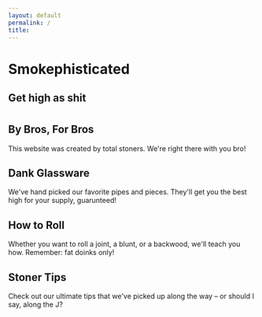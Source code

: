 ```yaml
---
layout: default
permalink: /
title: 
---
```


<body>


<div class="page-lead" style="background-image: linear-gradient(
        to right bottom,
        rgba($color-primary-light, 0.4),
        rgba($color-primary-dark, 0.4)), url(/images/cover.jpg)">
      <div class="wrap page-lead-content">
        <h1>Smokephisticated</h1>
        <h2>Get high as shit</h2>
      </div><!-- /.page-lead-content -->
</div><!-- /.page-lead -->
    <div id="page-wrapper">
      <!--[if lt IE 9]><div class="upgrade notice-warning"><strong>Your browser is quite old!</strong> Why not <a href="http://whatbrowser.org/">upgrade to a newer one</a> to better enjoy this site?</div><![endif]-->
      <div id="main" role="main">
        <div class="wrap">
          <div class="page-title">
            <h1></h1>
          </div>
          <div class="archive-wrap">
            <div class="page-content">
              <div class="tiles">
<div class="tile">
  <h2 class="post-title">By Bros, For Bros</h2>
  <p class="post-excerpt">This website was created by total stoners. We're right there with you bro!</p>
</div><!-- /.tile -->

<div class="tile">
  <h2 class="post-title">Dank Glassware</h2>
  <p class="post-excerpt">We've hand picked our favorite pipes and pieces. They'll get you the best high for your supply, guarunteed!</p>
</div><!-- /.tile -->

<div class="tile">
  <h2 class="post-title">How to Roll</h2>
  <p class="post-excerpt">Whether you want to roll a joint, a blunt, or a backwood, we'll teach you how. Remember: fat doinks only!</p>
</div><!-- /.tile -->

<div class="tile">
  <h2 class="post-title">Stoner Tips</h2>
  <p class="post-excerpt">Check out our ultimate tips that we've picked up along the way – or should I say, along the J?</p>
</div><!-- /.tile -->

</div>
<!-- /.tiles -->
            </div><!-- /.page-content -->
          </div><!-- /.archive-wrap -->
        </div><!-- /.wrap -->
      </div><!-- /#main -->
